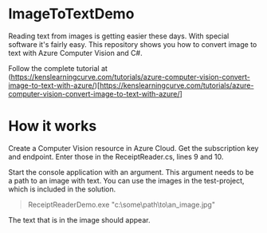 # ImageToTextDemo
Reading text from images is getting easier these days. With special software it's fairly easy. This repository shows you how to convert image to text with Azure Computer Vision and C#.

Follow the complete tutorial at (https://kenslearningcurve.com/tutorials/azure-computer-vision-convert-image-to-text-with-azure/)[https://kenslearningcurve.com/tutorials/azure-computer-vision-convert-image-to-text-with-azure/]

# How it works

Create a Computer Vision resource in Azure Cloud. Get the subscription key and endpoint. Enter those in the ReceiptReader.cs, lines 9 and 10.

Start the console application with an argument. This argument needs to be a path to an image with text. You can use the images in the test-project, which is included in the solution.

> ReceiptReaderDemo.exe "c:\some\path\to\an_image.jpg"

The text that is in the image should appear.


